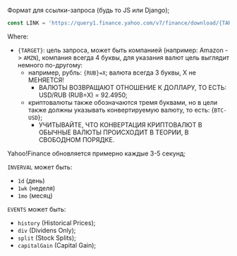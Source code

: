 Формат для ссылки-запроса (будь то JS или Django);

```js
const LINK = 'https://query1.finance.yahoo.com/v7/finance/download/{TARGET}?period1={TIME1}&period2={TIME2}&interval={INTERVAL}&events={EVENT_TYPE}&includeAdjustedClose=true';
```

Where:

- `{TARGET}`: цель запроса, может быть компанией (например: Amazon -> `AMZN`), компания всегда 4 буквы, для указания валют цель выглядит немного по-другому:
  - например, рубль: `{RUB}=X`; валюта всегда 3 буквы, X не МЕНЯЕТСЯ!
    - ВАЛЮТЫ ВОЗВРАЩАЮТ ОТНОШЕНИЕ К ДОЛЛАРУ, ТО ЕСТЬ: USD/RUB (RUB=X) = 92.4950;
  - криптовалюты также обозначаются тремя буквами, но в цели также должны указывать конвертируемую валюту, то есть: {`BTC-USD`};
    - УЧИТЫВАЙТЕ, ЧТО КОНВЕРТАЦИЯ КРИПТОВАЛЮТ В ОБЫЧНЫЕ ВАЛЮТЫ ПРОИСХОДИТ В ТЕОРИИ, В СВОБОДНОМ ПОРЯДКЕ.

Yahoo!Finance обновляется примерно каждые 3-5 секунд;

`INVERVAL` может быть:

- `1d` (день)
- `1wk` (неделя)
- `1mo` (месяц)

`EVENTS` может быть:
- `history` (Historical Prices);
- `div` (Dividens Only);
- `split` (Stock Splits);
- `capitalGain` (Capital Gain);